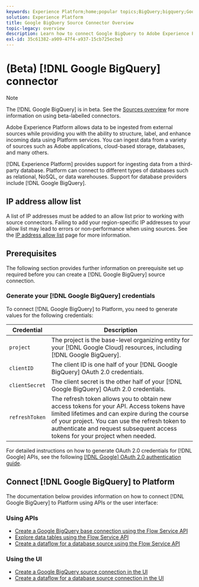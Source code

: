 ```yaml
---
keywords: Experience Platform;home;popular topics;BigQuery;bigquery;Google BigQuery;google bigquery
solution: Experience Platform
title: Google BigQuery Source Connector Overview
topic-legacy: overview
description: Learn how to connect Google BigQuery to Adobe Experience Platform using APIs or the user interface.
exl-id: 35c61382-a909-47f4-a937-15cb725ecbe3
---
```

# (Beta) [!DNL Google BigQuery] connector

>[!NOTE]
>
>The [!DNL Google BigQuery] is in beta. See the [Sources overview](../../home.md#terms-and-conditions) for more information on using beta-labelled connectors.

Adobe Experience Platform allows data to be ingested from external sources while providing you with the ability to structure, label, and enhance incoming data using Platform services. You can ingest data from a variety of sources such as Adobe applications, cloud-based storage, databases, and many others.

[!DNL Experience Platform] provides support for ingesting data from a third-party database. Platform can connect to different types of databases such as relational, NoSQL, or data warehouses. Support for database providers include [!DNL Google BigQuery].

## IP address allow list

A list of IP addresses must be added to an allow list prior to working with source connectors. Failing to add your region-specific IP addresses to your allow list may lead to errors or non-performance when using sources. See the [IP address allow list](../../ip-address-allow-list.md) page for more information.

## Prerequisites

The following section provides further information on prerequisite set up required before you can create a [!DNL Google BigQuery] source connection.

### Generate your [!DNL Google BigQuery] credentials

To connect [!DNL Google BigQuery] to Platform, you need to generate values for the following credentials:

| Credential | Description |
| ---------- | ----------- |
| `project` |  The project is the base-level organizing entity for your [!DNL Google Cloud] resources, including [!DNL Google BigQuery]. |
| `clientID` | The client ID is one half of your [!DNL Google BigQuery] OAuth 2.0 credentials. |
| `clientSecret` | The client secret is the other half of your [!DNL Google BigQuery] OAuth 2.0 credentials. |
| `refreshToken` | The refresh token allows you to obtain new access tokens for your API. Access tokens have limited lifetimes and can expire during the course of your project. You can use the refresh token to authenticate and request subsequent access tokens for your project when needed. |

For detailed instructions on how to generate OAuth 2.0 credentials for [!DNL Google] APIs, see the following [[!DNL Google] OAuth 2.0 authentication guide](https://developers.google.com/identity/protocols/oauth2).

## Connect [!DNL Google BigQuery] to Platform

The documentation below provides information on how to connect [!DNL Google BigQuery] to Platform using APIs or the user interface:

### Using APIs

- [Create a Google BigQuery base connection using the Flow Service API](../../tutorials/api/create/databases/bigquery.md)
- [Explore data tables using the Flow Service API](../../tutorials/api/explore/tabular.md)
- [Create a dataflow for a database source using the Flow Service API](../../tutorials/api/collect/database-nosql.md)

### Using the UI

- [Create a Google BigQuery source connection in the UI](../../tutorials/ui/create/databases/bigquery.md)
- [Create a dataflow for a database source connection in the UI](../../tutorials/ui/dataflow/databases.md)
